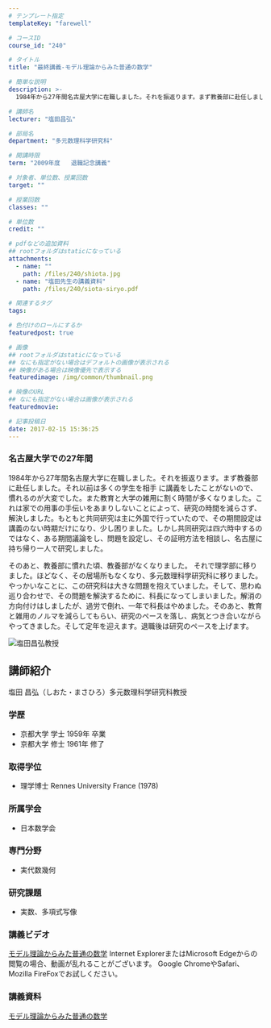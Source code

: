 ```yaml
---
# テンプレート指定
templateKey: "farewell"

# コースID
course_id: "240"

# タイトル
title: "最終講義-モデル理論からみた普通の数学"

# 簡単な説明
description: >-
  1984年から27年間名古屋大学に在職しました。それを振返ります。まず教養部に赴任しました。それ以前は多くの学生を相手 に講義をしたことがないので、慣れるのが大変でした。また教育と大学の雑用に割く...

# 講師名
lecturer: "塩田昌弘"

# 部局名
department: "多元数理科学研究科"

# 開講時限
term: "2009年度	退職記念講義"

# 対象者、単位数、授業回数
target: ""

# 授業回数
classes: ""

# 単位数
credit: ""

# pdfなどの追加資料
## rootフォルダはstaticになっている
attachments: 
  - name: "" 
    path: /files/240/shiota.jpg
  - name: "塩田先生の講義資料" 
    path: /files/240/siota-siryo.pdf

# 関連するタグ
tags:

# 色付けのロールにするか
featuredpost: true

# 画像
## rootフォルダはstaticになっている
## なにも指定がない場合はデフォルトの画像が表示される
## 映像がある場合は映像優先で表示する
featuredimage: /img/common/thumbnail.png

# 映像のURL
## なにも指定がない場合は画像が表示される
featuredmovie: 

# 記事投稿日
date: 2017-02-15 15:36:25
---
```


### 名古屋大学での27年間

1984年から27年間名古屋大学に在職しました。それを振返ります。まず教養部に赴任しました。それ以前は多くの学生を相手 に講義をしたことがないので、慣れるのが大変でした。また教育と大学の雑用に割く時間が多くなりました。これは家での用事の手伝いをあまりしないことによって、研究の時間を減らさず、解決しました。もともと共同研究は主に外国で行っていたので、その期間設定は講義のない時期だけになり、少し困りました。しかし共同研究は四六時中するのではなく、ある期間議論をし、問題を設定し、その証明方法を相談し、名古屋に持ち帰り一人で研究しました。

そのあと、教養部に慣れた頃、教養部がなくなりました。 それで理学部に移りました。ほどなく、その居場所もなくなり、多元数理科学研究科に移りました。やっかいなことに、この研究科は大きな問題を抱えていました。そして、思わぬ巡り合わせで、その問題を解決するために、科長になってしまいました。解消の方向付けはしましたが、過労で倒れ、一年で科長はやめました。そのあと、教育と雑用のノルマを減らしてもらい、研究のペースを落し、病気とつき合いながらやってきました。そして定年を迎えます。退職後は研究のペースを上げます。

![塩田昌弘教授](/files/240/shiota.jpg) 
## 講師紹介

塩田 昌弘（しおた・まさひろ）多元数理科学研究科教授

### 学歴

* 京都大学 学士 1959年 卒業
* 京都大学 修士 1961年 修了

### 取得学位

* 理学博士 Rennes University France (1978)

### 所属学会

* 日本数学会

### 専門分野

* 実代数幾何

### 研究課題

* 実数、多項式写像

### 講義ビデオ

<a href="http://nuvideo.media.nagoya-u.ac.jp/embed/1c26b874ac1f327f3e1f09d2fb454686e5a49a74" target="blank">モデル理論からみた普通の数学</a>
Internet ExplorerまたはMicrosoft Edgeからの閲覧の場合、動画が乱れることがございます。
Google ChromeやSafari、Mozilla FireFoxでお試しください。

### 講義資料

[モデル理論からみた普通の数学](/files/240/siota-siryo.pdf) 
